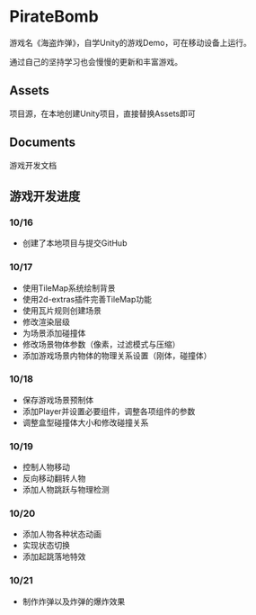 # PirateBomb
游戏名《海盗炸弹》，自学Unity的游戏Demo，可在移动设备上运行。

通过自己的坚持学习也会慢慢的更新和丰富游戏。



## Assets

项目源，在本地创建Unity项目，直接替换Assets即可



## Documents

游戏开发文档



## 游戏开发进度

### 10/16

- 创建了本地项目与提交GitHub

### 10/17

- 使用TileMap系统绘制背景
- 使用2d-extras插件完善TileMap功能
- 使用瓦片规则创建场景
- 修改渲染层级
- 为场景添加碰撞体
- 修改场景物体参数（像素，过滤模式与压缩）
- 添加游戏场景内物体的物理关系设置（刚体，碰撞体）

### 10/18
- 保存游戏场景预制体
- 添加Player并设置必要组件，调整各项组件的参数
- 调整盒型碰撞体大小和修改碰撞关系

### 10/19
- 控制人物移动
- 反向移动翻转人物
- 添加人物跳跃与物理检测

### 10/20
- 添加人物各种状态动画
- 实现状态切换
- 添加起跳落地特效

### 10/21
- 制作炸弹以及炸弹的爆炸效果